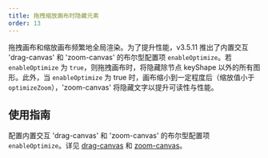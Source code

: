 ```yaml
---
title: 拖拽缩放画布时隐藏元素
order: 13
---
```


拖拽画布和缩放画布频繁地全局渲染。为了提升性能，v3.5.11 推出了内置交互 'drag-canvas' 和 'zoom-canvas' 的布尔型配置项 `enableOptimize`。若 `enableOptimize` 为 `true`，则拖拽画布时，将隐藏除节点 keyShape 以外的所有图形。此外，当 `enableOptimize` 为 true 时，画布缩小到一定程度后（缩放值小于 `optimizeZoom`），'zoom-canvas' 将隐藏文字以提升可读性与性能。

## 使用指南

配置内置交互 'drag-canvas' 和 'zoom-canvas' 的布尔型配置项 `enableOptimize`。详见 [drag-canvas](/zh/docs/manual/middle/states/defaultBehavior#drag-canvas) 和 [zoom-canvas](/zh/docs/manual/middle/states/defaultBehavior#zoom-canvas)。
